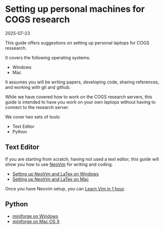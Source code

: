 # Setting up personal machines for COGS research

2025-07-23

This guide offers suggestions on setting up personal laptops for COGS
ressearch.


It covers the following operating systems:

- Windows
- Mac


It assumes you will be writing papers, developing code, sharing
references, and working with git and github.


While we have covered how to work on the COGS research servers, this
guide is intended to have you work on your own laptops without having to
connect to the research server.


We cover two sets of tools:

- Text Editor
- Python 
  
  
  
## Text Editor

If you are starting from scratch, having not used a text editor, this
guide will show you how to use [NeoVim](https://neovim.io/) for writing and coding.


- [Setting up NeoVim and LaTex on Windows](Windows_Neovim_LazyVim_Python_Vimtex_Guide.pdf)
- [Setting up NeoVim and LaTex on Mac](macOS_Neovim_LazyVim_Python_Vimtex_Guide.pdf)


Once you have Neovim setup, you can [Learn Vim in 1 hour](Learn_Vim_1_Hour_Handout.pdf).


## Python

- [miniforge on Windows](Windows_Miniforge_Conda_Environments_Guide.pdf)
- [miniforge on Mac OS X](macOS_Miniforge_Conda_Environments_Guide.pdf)




